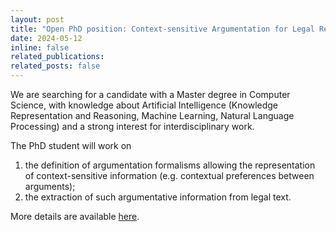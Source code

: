 ```yaml
---
layout: post
title: "Open PhD position: Context-sensitive Argumentation for Legal Reasoning."
date: 2024-05-12
inline: false
related_publications: 
related_posts: false
---
```


We are searching for a candidate with a Master degree in Computer Science, with knowledge about Artificial Intelligence (Knowledge Representation and Reasoning, Machine Learning, Natural Language Processing) and a strong interest for interdisciplinary work.

The PhD student will work on 
1. the definition of argumentation formalisms allowing the representation of context-sensitive information (e.g. contextual preferences between arguments); 
2. the extraction of such argumentative information from legal text.

More details are available [here](/assets/pdf/aidal_PhD.pdf).